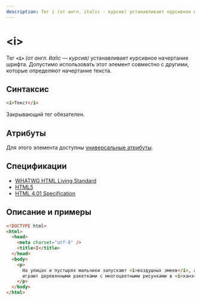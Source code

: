 ```yaml
---
description: Тег i (от англ. italic - курсив) устанавливает курсивное начертание шрифта
---
```


# &lt;i&gt;

Тег **`<i>`** _(от англ. **i**talic — курсив)_ устанавливает курсивное начертание шрифта. Допустимо использовать этот элемент совместно с другими, которые определяют начертание текста.

## Синтаксис

```html
<i>Текст</i>
```

Закрывающий тег обязателен.

## Атрибуты

Для этого элемента доступны [универсальные атрибуты](uni-attr.md).

## Спецификации

- [WHATWG HTML Living Standard](https://html.spec.whatwg.org/multipage/semantics.html#the-i-element)
- [HTML5](http://www.w3.org/TR/html5/text-level-semantics.html#the-i-element)
- [HTML 4.01 Specification](http://www.w3.org/TR/html401/present/graphics.html#h-15.2.1)

## Описание и примеры

```html
<!DOCTYPE html>
<html>
  <head>
    <meta charset="utf-8" />
    <title>I</title>
  </head>
  <body>
    <p>
      На улицах и пустырях мальчики запускают <i>воздушных змеев</i>, а девочки
      играют деревянными ракетками с многоцветными рисунками в <i>ханэ</i>.
    </p>
  </body>
</html>
```
